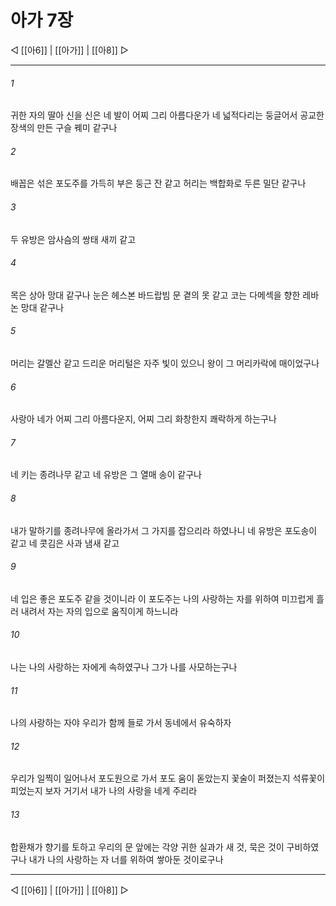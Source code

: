 ﻿# 아가 7장

◁ [[아6]] | [[아가]] | [[아8]] ▷
***

###### 1
귀한 자의 딸아 신을 신은 네 발이 어찌 그리 아름다운가 네 넓적다리는 둥글어서 공교한 장색의 만든 구슬 꿰미 같구나

###### 2
배꼽은 섞은 포도주를 가득히 부은 둥근 잔 같고 허리는 백합화로 두른 밀단 같구나

###### 3
두 유방은 암사슴의 쌍태 새끼 같고

###### 4
목은 상아 망대 같구나 눈은 헤스본 바드랍빔 문 곁의 못 같고 코는 다메섹을 향한 레바논 망대 같구나

###### 5
머리는 갈멜산 같고 드리운 머리털은 자주 빛이 있으니 왕이 그 머리카락에 매이었구나

###### 6
사랑아 네가 어찌 그리 아름다운지, 어찌 그리 화창한지 쾌락하게 하는구나

###### 7
네 키는 종려나무 같고 네 유방은 그 열매 송이 같구나

###### 8
내가 말하기를 종려나무에 올라가서 그 가지를 잡으리라 하였나니 네 유방은 포도송이 같고 네 콧김은 사과 냄새 같고

###### 9
네 입은 좋은 포도주 같을 것이니라 이 포도주는 나의 사랑하는 자를 위하여 미끄럽게 흘러 내려서 자는 자의 입으로 움직이게 하느니라

###### 10
나는 나의 사랑하는 자에게 속하였구나 그가 나를 사모하는구나

###### 11
나의 사랑하는 자야 우리가 함께 들로 가서 동네에서 유숙하자

###### 12
우리가 일찍이 일어나서 포도원으로 가서 포도 움이 돋았는지 꽃술이 퍼졌는지 석류꽃이 피었는지 보자 거기서 내가 나의 사랑을 네게 주리라

###### 13
합환채가 향기를 토하고 우리의 문 앞에는 각양 귀한 실과가 새 것, 묵은 것이 구비하였구나 내가 나의 사랑하는 자 너를 위하여 쌓아둔 것이로구나

***
◁ [[아6]] | [[아가]] | [[아8]] ▷